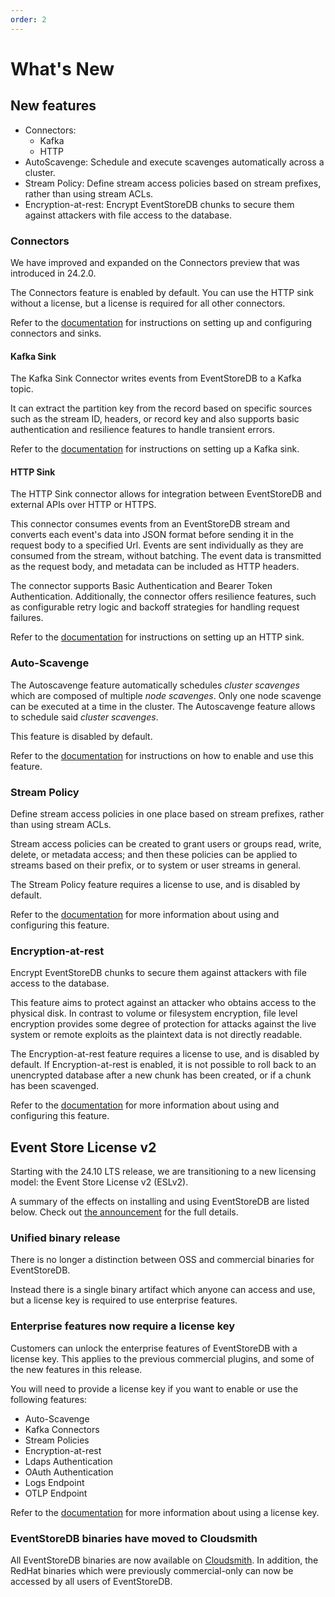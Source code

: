 ```yaml
---
order: 2
---
```


# What's New

## New features

* Connectors:
    * Kafka
    * HTTP
* AutoScavenge: Schedule and execute scavenges automatically across a cluster.
* Stream Policy: Define stream access policies based on stream prefixes, rather than using stream ACLs.
* Encryption-at-rest: Encrypt EventStoreDB chunks to secure them against attackers with file access to the database.

### Connectors

We have improved and expanded on the Connectors preview that was introduced in 24.2.0.

The Connectors feature is enabled by default.
You can use the HTTP sink without a license, but a license is required for all other connectors.

Refer to the [documentation](../features/connectors/quickstart.md) for instructions on setting up and configuring connectors and sinks.

#### Kafka Sink

<Badge type="info" vertical="middle" text="License Required"/>

The Kafka Sink Connector writes events from EventStoreDB to a Kafka topic.

It can extract the partition key from the record based on specific sources such as the stream ID, headers, or record key and also supports basic authentication and resilience
features to handle transient errors.

Refer to the [documentation](../features/connectors/sinks/kafka.md) for instructions on setting up a Kafka sink.

#### HTTP Sink

The HTTP Sink connector allows for integration between EventStoreDB and external
APIs over HTTP or HTTPS.

This connector consumes events from an EventStoreDB
stream and converts each event's data into JSON format before sending it in the
request body to a specified Url. Events are sent individually as they are
consumed from the stream, without batching. The event data is transmitted as the
request body, and metadata can be included as HTTP headers.

The connector supports Basic Authentication and Bearer Token Authentication.
Additionally, the connector offers resilience features, such as configurable
retry logic and backoff strategies for handling request failures.

Refer to the [documentation](../features/connectors/sinks/http.md) for instructions on setting up an HTTP sink.

### Auto-Scavenge

<Badge type="info" vertical="middle" text="License Required"/>

The Autoscavenge feature automatically schedules _cluster scavenges_ which are composed of multiple _node scavenges_. Only one node scavenge can be executed at a time in the cluster. The Autoscavenge feature allows to schedule said _cluster scavenges_.

This feature is disabled by default.

Refer to the [documentation](../operations/auto-scavenge.md) for instructions on how to enable and use this feature.

### Stream Policy

<Badge type="info" vertical="middle" text="License Required"/>

Define stream access policies in one place based on stream prefixes, rather than using stream ACLs.

Stream access policies can be created to grant users or groups read, write, delete, or metadata access; and then these policies can be applied to streams based on their prefix, or to system or user streams in general.

The Stream Policy feature requires a license to use, and is disabled by default.

Refer to the [documentation](../configuration/security.md#stream-policy-authorization) for more information about using and configuring this feature.

### Encryption-at-rest

<Badge type="info" vertical="middle" text="License Required"/>

Encrypt EventStoreDB chunks to secure them against attackers with file access to the database.

This feature aims to protect against an attacker who obtains access to the physical disk. In contrast to volume or filesystem encryption, file level encryption provides some degree of protection for attacks against the live system or remote exploits as the plaintext data is not directly readable.

The Encryption-at-rest feature requires a license to use, and is disabled by default.
If Encryption-at-rest is enabled, it is not possible to roll back to an unencrypted database after a new chunk has been created, or if a chunk has been scavenged.

Refer to the [documentation](../configuration/security.md#encryption-at-rest) for more information about using and configuring this feature.

## Event Store License v2

Starting with the 24.10 LTS release, we are transitioning to a new licensing model: the Event Store License v2 (ESLv2).

A summary of the effects on installing and using EventStoreDB are listed below. Check out [the announcement](https://www.eventstore.com/blog/introducing-event-store-license-v2-eslv2) for the full details.

### Unified binary release

There is no longer a distinction between OSS and commercial binaries for EventStoreDB.

Instead there is a single binary artifact which anyone can access and use, but a license key is required to use enterprise features.

### Enterprise features now require a license key

Customers can unlock the enterprise features of EventStoreDB with a license key. This applies to the previous commercial plugins, and some of the new features in this release.

You will need to provide a license key if you want to enable or use the following features:
* Auto-Scavenge
* Kafka Connectors
* Stream Policies
* Encryption-at-rest
* Ldaps Authentication
* OAuth Authentication
* Logs Endpoint
* OTLP Endpoint

Refer to the [documentation](../quick-start/installation.md#license-keys) for more information about using a license key.

### EventStoreDB binaries have moved to Cloudsmith

All EventStoreDB binaries are now available on [Cloudsmith](https://cloudsmith.io/~eventstore/repos/eventstore-preview/). In addition, the RedHat binaries which were previously commercial-only can now be accessed by all users of EventStoreDB.
